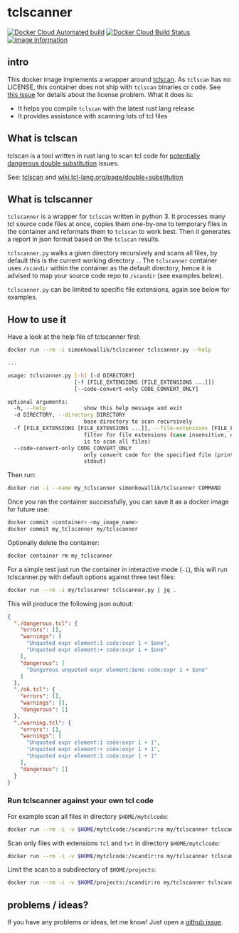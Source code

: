 # tclscanner
[![Docker Cloud Automated build](https://img.shields.io/docker/cloud/automated/simonkowallik/tclscanner.svg?color=brightgreen)](https://hub.docker.com/r/simonkowallik/tclscanner)
[![Docker Cloud Build Status](https://img.shields.io/docker/cloud/build/simonkowallik/tclscanner.svg)](https://hub.docker.com/r/simonkowallik/tclscanner/builds)
[![image information](https://images.microbadger.com/badges/image/simonkowallik/tclscanner.svg)](https://microbadger.com/images/simonkowallik/tclscanner)
## intro

This docker image implements a wrapper around [tclscan](https://github.com/aidanhs/tclscan).
As `tclscan` has no LICENSE, this container does not ship with `tclscan` binaries or code. See [this issue](https://github.com/aidanhs/tclscan/issues/2) for details about the license problem.
What it does is:

- It helps you compile `tclscan` with the latest rust lang release
- It provides assistance with scanning lots of tcl files


## What is tclscan
tclscan is a tool written in rust lang to scan tcl code for [potentially dangerous double substitution](https://wiki.tcl-lang.org/page/double+substitution) issues.

See: [tclscan](https://github.com/aidanhs/tclscan) and [wiki.tcl-lang.org/page/double+substitution](https://wiki.tcl-lang.org/page/double+substitution)

## What is tclscanner
`tclscanner` is a wrapper for `tclscan` written in python 3. It processes many tcl source code files at once, copies them one-by-one to temporary files in the container and reformats them to `tclscan` to work best. Then it generates a report in json format based on the `tclscan` results.

`tclscanner.py` walks a given directory recursively and scans all files, by default this is the current working directory `.`. The `tclscanner` container uses `/scandir` within the container as the default directory, hence it is advised to map your source code repo to `/scandir` (see examples below).

`tclscanner.py` can be limited to specific file extensions, again see below for examples.

## How to use it

Have a look at the help file of tclscanner first:
```sh
docker run --rm -i simonkowallik/tclscanner tclscanner.py --help

...

usage: tclscanner.py [-h] [-d DIRECTORY]
                     [-f [FILE_EXTENSIONS [FILE_EXTENSIONS ...]]]
                     [--code-convert-only CODE_CONVERT_ONLY]

optional arguments:
  -h, --help            show this help message and exit
  -d DIRECTORY, --directory DIRECTORY
                        base directory to scan recursively
  -f [FILE_EXTENSIONS [FILE_EXTENSIONS ...]], --file-extensions [FILE_EXTENSIONS [FILE_EXTENSIONS ...]]
                        filter for file extensions (case insensitive, default
                        is to scan all files)
  --code-convert-only CODE_CONVERT_ONLY
                        only convert code for the specified file (prints to
                        stdout)
```

Then run:
```sh
docker run -i --name my_tclscanner simonkowallik/tclscanner COMMAND
```

Once you ran the container successfully, you can save it as a docker image for future use:
```sh
docker commit <container> <my_image_name>
docker commit my_tclscanner my/tclscanner
```

Optionally delete the container:
```sh
docker container rm my_tclscanner
```

For a simple test just run the container in interactive mode (`-i`), this will run tclscanner.py with default options against three test files:
```sh
docker run --rm -i my/tclscanner tclscanner.py | jq .
```
This will produce the following json outout:
```json
{
  "./dangerous.tcl": {
    "errors": [],
    "warnings": [
      "Unquoted expr element:1 code:expr 1 + $one",
      "Unquoted expr element:+ code:expr 1 + $one"
    ],
    "dangerous": [
      "Dangerous unquoted expr element:$one code:expr 1 + $one"
    ]
  },
  "./ok.tcl": {
    "errors": [],
    "warnings": [],
    "dangerous": []
  },
  "./warning.tcl": {
    "errors": [],
    "warnings": [
      "Unquoted expr element:1 code:expr 1 + 1",
      "Unquoted expr element:+ code:expr 1 + 1",
      "Unquoted expr element:1 code:expr 1 + 1"
    ],
    "dangerous": []
  }
}
```

### Run tclscanner against your own tcl code

For example scan all files in directory `$HOME/mytclcode`:
```sh
docker run --rm -i -v $HOME/mytclcode:/scandir:ro my/tclscanner tclscanner.py
```

Scan only files with extensions `tcl` and `txt` in directory `$HOME/mytclcode`:
```sh
docker run --rm -i -v $HOME/mytclcode:/scandir:ro my/tclscanner tclscanner.py --file-extensions tcl txt
```

Limit the scan to a subdirectory of `$HOME/projects`:
```sh
docker run --rm -i -v $HOME/projects:/scandir:ro my/tclscanner tclscanner.py --file-extensions tcl txt --directory ./tclsourcecode
```

## problems / ideas?
If you have any problems or ideas, let me know!
Just open a [github issue](https://github.com/simonkowallik/docker/issues).
